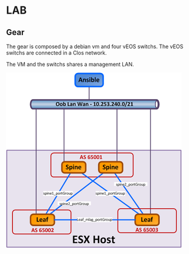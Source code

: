 # LAB #
## Gear ##
The gear is composed by a debian vm and four vEOS switchs.
The vEOS switchs are connected in a Clos network.

The VM and the switchs shares a management LAN.

![Lab](/01_build_the_lan/lab.png)

